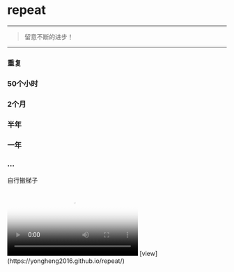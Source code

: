 # repeat

---
> 留意不断的进步！
---

### 重复

### 50个小时

### 2个月

### 半年

### 一年

### ...

自行搬梯子

<html>
<video src="https://www.youtube.com/embed/FTQAF4spX2k" autoplay poster="posterimage.jpg">
</video>
 </html>
[view](https://yongheng2016.github.io/repeat/)
